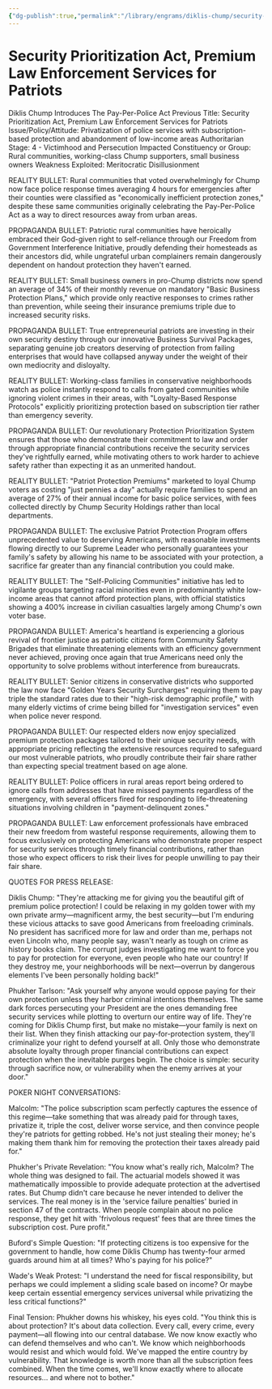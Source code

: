 ```yaml
---
{"dg-publish":true,"permalink":"/library/engrams/diklis-chump/security-prioritization-act-premium-law-enforcement-services-for-patriots/","tags":["DC/Theft","DC/AS4"]}
---
```


# Security Prioritization Act, Premium Law Enforcement Services for Patriots
Diklis Chump Introduces The Pay-Per-Police Act
Previous Title: Security Prioritization Act, Premium Law Enforcement Services for Patriots Issue/Policy/Attitude: Privatization of police services with subscription-based protection and abandonment of low-income areas Authoritarian Stage: 4 - Victimhood and Persecution Impacted Constituency or Group: Rural communities, working-class Chump supporters, small business owners Weakness Exploited: Meritocratic Disillusionment

REALITY BULLET: Rural communities that voted overwhelmingly for Chump now face police response times averaging 4 hours for emergencies after their counties were classified as "economically inefficient protection zones," despite these same communities originally celebrating the Pay-Per-Police Act as a way to direct resources away from urban areas.

PROPAGANDA BULLET: Patriotic rural communities have heroically embraced their God-given right to self-reliance through our Freedom from Government Interference Initiative, proudly defending their homesteads as their ancestors did, while ungrateful urban complainers remain dangerously dependent on handout protection they haven't earned.

REALITY BULLET: Small business owners in pro-Chump districts now spend an average of 34% of their monthly revenue on mandatory "Basic Business Protection Plans," which provide only reactive responses to crimes rather than prevention, while seeing their insurance premiums triple due to increased security risks.

PROPAGANDA BULLET: True entrepreneurial patriots are investing in their own security destiny through our innovative Business Survival Packages, separating genuine job creators deserving of protection from failing enterprises that would have collapsed anyway under the weight of their own mediocrity and disloyalty.

REALITY BULLET: Working-class families in conservative neighborhoods watch as police instantly respond to calls from gated communities while ignoring violent crimes in their areas, with "Loyalty-Based Response Protocols" explicitly prioritizing protection based on subscription tier rather than emergency severity.

PROPAGANDA BULLET: Our revolutionary Protection Prioritization System ensures that those who demonstrate their commitment to law and order through appropriate financial contributions receive the security services they've rightfully earned, while motivating others to work harder to achieve safety rather than expecting it as an unmerited handout.

REALITY BULLET: "Patriot Protection Premiums" marketed to loyal Chump voters as costing "just pennies a day" actually require families to spend an average of 27% of their annual income for basic police services, with fees collected directly by Chump Security Holdings rather than local departments.

PROPAGANDA BULLET: The exclusive Patriot Protection Program offers unprecedented value to deserving Americans, with reasonable investments flowing directly to our Supreme Leader who personally guarantees your family's safety by allowing his name to be associated with your protection, a sacrifice far greater than any financial contribution you could make.

REALITY BULLET: The "Self-Policing Communities" initiative has led to vigilante groups targeting racial minorities even in predominantly white low-income areas that cannot afford protection plans, with official statistics showing a 400% increase in civilian casualties largely among Chump's own voter base.

PROPAGANDA BULLET: America's heartland is experiencing a glorious revival of frontier justice as patriotic citizens form Community Safety Brigades that eliminate threatening elements with an efficiency government never achieved, proving once again that true Americans need only the opportunity to solve problems without interference from bureaucrats.

REALITY BULLET: Senior citizens in conservative districts who supported the law now face "Golden Years Security Surcharges" requiring them to pay triple the standard rates due to their "high-risk demographic profile," with many elderly victims of crime being billed for "investigation services" even when police never respond.

PROPAGANDA BULLET: Our respected elders now enjoy specialized premium protection packages tailored to their unique security needs, with appropriate pricing reflecting the extensive resources required to safeguard our most vulnerable patriots, who proudly contribute their fair share rather than expecting special treatment based on age alone.

REALITY BULLET: Police officers in rural areas report being ordered to ignore calls from addresses that have missed payments regardless of the emergency, with several officers fired for responding to life-threatening situations involving children in "payment-delinquent zones."

PROPAGANDA BULLET: Law enforcement professionals have embraced their new freedom from wasteful response requirements, allowing them to focus exclusively on protecting Americans who demonstrate proper respect for security services through timely financial contributions, rather than those who expect officers to risk their lives for people unwilling to pay their fair share.

QUOTES FOR PRESS RELEASE:

Diklis Chump: "They're attacking me for giving you the beautiful gift of premium police protection! I could be relaxing in my golden tower with my own private army—magnificent army, the best security—but I'm enduring these vicious attacks to save good Americans from freeloading criminals. No president has sacrificed more for law and order than me, perhaps not even Lincoln who, many people say, wasn't nearly as tough on crime as history books claim. The corrupt judges investigating me want to force you to pay for protection for everyone, even people who hate our country! If they destroy me, your neighborhoods will be next—overrun by dangerous elements I've been personally holding back!"

Phukher Tarlson: "Ask yourself why anyone would oppose paying for their own protection unless they harbor criminal intentions themselves. The same dark forces persecuting your President are the ones demanding free security services while plotting to overturn our entire way of life. They're coming for Diklis Chump first, but make no mistake—your family is next on their list. When they finish attacking our pay-for-protection system, they'll criminalize your right to defend yourself at all. Only those who demonstrate absolute loyalty through proper financial contributions can expect protection when the inevitable purges begin. The choice is simple: security through sacrifice now, or vulnerability when the enemy arrives at your door."

POKER NIGHT CONVERSATIONS:

Malcolm: "The police subscription scam perfectly captures the essence of this regime—take something that was already paid for through taxes, privatize it, triple the cost, deliver worse service, and then convince people they're patriots for getting robbed. He's not just stealing their money; he's making them thank him for removing the protection their taxes already paid for."

Phukher's Private Revelation: "You know what's really rich, Malcolm? The whole thing was designed to fail. The actuarial models showed it was mathematically impossible to provide adequate protection at the advertised rates. But Chump didn't care because he never intended to deliver the services. The real money is in the 'service failure penalties' buried in section 47 of the contracts. When people complain about no police response, they get hit with 'frivolous request' fees that are three times the subscription cost. Pure profit."

Buford's Simple Question: "If protecting citizens is too expensive for the government to handle, how come Diklis Chump has twenty-four armed guards around him at all times? Who's paying for his police?"

Wade's Weak Protest: "I understand the need for fiscal responsibility, but perhaps we could implement a sliding scale based on income? Or maybe keep certain essential emergency services universal while privatizing the less critical functions?"

Final Tension: Phukher downs his whiskey, his eyes cold. "You think this is about protection? It's about data collection. Every call, every crime, every payment—all flowing into our central database. We now know exactly who can defend themselves and who can't. We know which neighborhoods would resist and which would fold. We've mapped the entire country by vulnerability. That knowledge is worth more than all the subscription fees combined. When the time comes, we'll know exactly where to allocate resources... and where not to bother."
